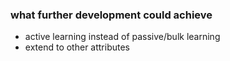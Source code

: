 ### what further development could achieve

- active learning instead of passive/bulk learning
- extend to other attributes